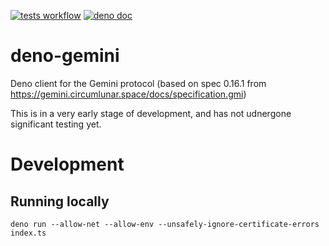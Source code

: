 [![tests workflow](https://github.com/matt1/deno-gemini/actions/workflows/deno.yaml/badge.svg)](https://github.com/matt1/deno-gemini/actions/workflows/deno.yaml)
[![deno doc](https://doc.deno.land/badge.svg)](https://doc.deno.land/https/deno.land/x/gemini/mod.ts)

# deno-gemini

Deno client for the Gemini protocol (based on spec 0.16.1 from https://gemini.circumlunar.space/docs/specification.gmi)

This is in a very early stage of development, and has not udnergone significant testing yet.

# Development

## Running locally

```
deno run --allow-net --allow-env --unsafely-ignore-certificate-errors index.ts
```
